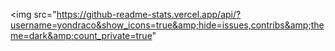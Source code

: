 
<img src="https://github-readme-stats.vercel.app/api/?username=yondraco&show_icons=true&amp;hide=issues,contribs&amp;theme=dark&amp;count_private=true"
        
        
